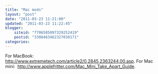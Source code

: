 ```yaml
---
title: "Mac mods"
layout: "post"
date: "2011-03-23 11:21:00"
updated: "2011-03-23 11:22:45"
blogger:
    siteid: "7706585097329252419"
    postid: "3308463462327038171"
categories: 
---
```


For MacBook: <a href="http://www.extremetech.com/article2/0,2845,2363244,00.asp">http://www.extremetech.com/article2/0,2845,2363244,00.asp</a>.
For Mac mini:  <a href="http://www.applefritter.com/Mac_Mini_Take_Apart_Guide">http://www.applefritter.com/Mac_Mini_Take_Apart_Guide</a>.
